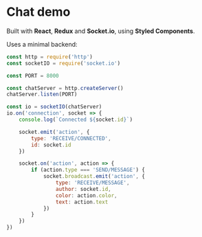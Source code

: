 # Chat demo

Built with **React**, **Redux** and **Socket.io**, using **Styled Components**.

Uses a minimal backend:
```javascript
const http = require('http')
const socketIO = require('socket.io')

const PORT = 8000

const chatServer = http.createServer()
chatServer.listen(PORT)

const io = socketIO(chatServer)
io.on('connection', socket => {
    console.log(`Connected ${socket.id}`)

    socket.emit('action', {
        type: 'RECEIVE/CONNECTED',
        id: socket.id
    })

    socket.on('action', action => {
        if (action.type === 'SEND/MESSAGE') {
            socket.broadcast.emit('action', {
                type: 'RECEIVE/MESSAGE',
                author: socket.id,
                color: action.color,
                text: action.text
            })
        }
    })
})
```
